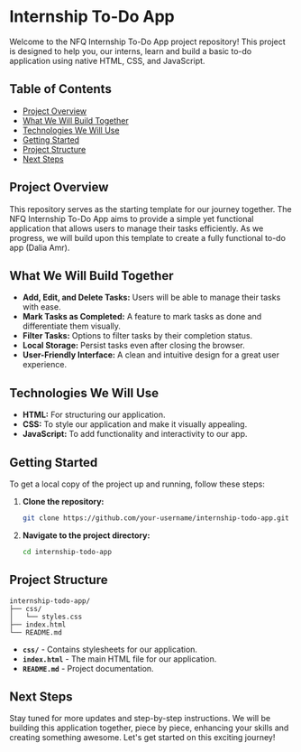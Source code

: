 # Internship To-Do App

Welcome to the NFQ Internship To-Do App project repository! This project is designed to help you, our interns, learn and build a basic to-do application using native HTML, CSS, and JavaScript.

## Table of Contents

-   [Project Overview](#project-overview)
-   [What We Will Build Together](#what-we-will-build-together)
-   [Technologies We Will Use](#technologies-we-will-use)
-   [Getting Started](#getting-started)
-   [Project Structure](#project-structure)
-   [Next Steps](#next-steps)

## Project Overview

This repository serves as the starting template for our journey together. The NFQ Internship To-Do App aims to provide a simple yet functional application that allows users to manage their tasks efficiently. As we progress, we will build upon this template to create a fully functional to-do app (Dalia Amr).

## What We Will Build Together

-   **Add, Edit, and Delete Tasks:** Users will be able to manage their tasks with ease.
-   **Mark Tasks as Completed:** A feature to mark tasks as done and differentiate them visually.
-   **Filter Tasks:** Options to filter tasks by their completion status.
-   **Local Storage:** Persist tasks even after closing the browser.
-   **User-Friendly Interface:** A clean and intuitive design for a great user experience.

## Technologies We Will Use

-   **HTML:** For structuring our application.
-   **CSS:** To style our application and make it visually appealing.
-   **JavaScript:** To add functionality and interactivity to our app.

## Getting Started

To get a local copy of the project up and running, follow these steps:

1. **Clone the repository:**
    ```bash
    git clone https://github.com/your-username/internship-todo-app.git
    ```
2. **Navigate to the project directory:**
    ```bash
    cd internship-todo-app
    ```

## Project Structure

```
internship-todo-app/
├── css/
│   └── styles.css
├── index.html
└── README.md
```

-   **`css/`** - Contains stylesheets for our application.
-   **`index.html`** - The main HTML file for our application.
-   **`README.md`** - Project documentation.

## Next Steps

Stay tuned for more updates and step-by-step instructions. We will be building this application together, piece by piece, enhancing your skills and creating something awesome. Let's get started on this exciting journey!
